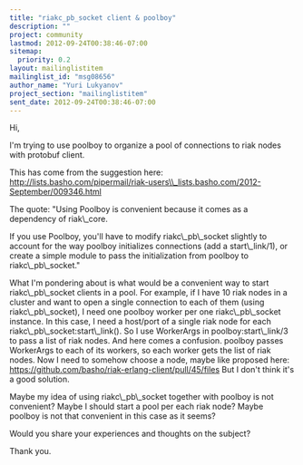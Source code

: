 ```yaml
---
title: "riakc_pb_socket client & poolboy"
description: ""
project: community
lastmod: 2012-09-24T00:38:46-07:00
sitemap:
  priority: 0.2
layout: mailinglistitem
mailinglist_id: "msg08656"
author_name: "Yuri Lukyanov"
project_section: "mailinglistitem"
sent_date: 2012-09-24T00:38:46-07:00
---
```



Hi,

I'm trying to use poolboy to organize a pool of connections to riak
nodes with protobuf client.

This has come from the suggestion here:
http://lists.basho.com/pipermail/riak-users\\_lists.basho.com/2012-September/009346.html

The quote:
"Using Poolboy is convenient because it comes as a dependency of
riak\\_core.

If you use Poolboy, you'll have to modify riakc\\_pb\\_socket slightly to
account for the way poolboy initializes connections (add a start\\_link/1),
or create a simple module to pass the initialization from poolboy to
riakc\\_pb\\_socket."

What I'm pondering about is what would be a convenient way to start
riakc\\_pb\\_socket clients in a pool.
For example, if I have 10 riak nodes in a cluster and want to open a
single connection to each of them (using riakc\\_pb\\_socket), I need one
poolboy worker per one riakc\\_pb\\_socket instance. In this case, I need
a host/port of a single riak node for each
riakc\\_pb\\_socket:start\\_link(). So I use WorkerArgs in
poolboy:start\\_link/3 to pass a list of riak nodes. And here comes a
confusion. poolboy passes WorkerArgs to each of its workers, so each
worker gets the list of riak nodes. Now I need to somehow choose a
node, maybe like proposed here:
https://github.com/basho/riak-erlang-client/pull/45/files
But I don't think it's a good solution.

Maybe my idea of using riakc\\_pb\\_socket together with poolboy is not
convenient? Maybe I should start a pool per each riak node? Maybe
poolboy is not that convenient in this case as it seems?

Would you share your experiences and thoughts on the subject?

Thank you.

